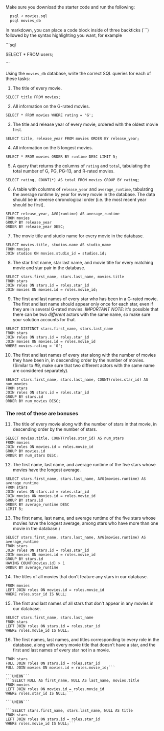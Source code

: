 Make sure you download the starter code and run the following:

```sh
  psql < movies.sql
  psql movies_db
```

In markdown, you can place a code block inside of three backticks (```) followed by the syntax highlighting you want, for example

\```sql

SELECT \* FROM users;

\```

Using the `movies_db` database, write the correct SQL queries for each of these tasks:

1.  The title of every movie.
```
SELECT title FROM movies;
```

2.  All information on the G-rated movies.
```
SELECT * FROM movies WHERE rating = 'G';
```

3.  The title and release year of every movie, ordered with the
    oldest movie first.
```
SELECT title, release_year FROM movies ORDER BY release_year;
```
    
4.  All information on the 5 longest movies.
```
SELECT * FROM movies ORDER BY runtime DESC LIMIT 5;
```

5.  A query that returns the columns of `rating` and `total`, tabulating the
    total number of G, PG, PG-13, and R-rated movies.
```
SELECT rating, COUNT(*) AS total FROM movies GROUP BY rating;
```

6.  A table with columns of `release_year` and `average_runtime`,
    tabulating the average runtime by year for every movie in the database. The data should be in reverse chronological order (i.e. the most recent year should be first).
```
SELECT release_year, AVG(runtime) AS average_runtime
FROM movies
GROUP BY release_year
ORDER BY release_year DESC;
```

7.  The movie title and studio name for every movie in the
    database.
```
SELECT movies.title, studios.name AS studio_name
FROM movies
JOIN studios ON movies.studio_id = studios.id;
```

8.  The star first name, star last name, and movie title for every
    matching movie and star pair in the database.
```
SELECT stars.first_name, stars.last_name, movies.title
FROM stars
JOIN roles ON stars.id = roles.star_id
JOIN movies ON movies.id = roles.movie_id;
```

9.  The first and last names of every star who has been in a G-rated movie. The first and last name should appear only once for each star, even if they are in several G-rated movies. *IMPORTANT NOTE*: it's possible that there can be two *different* actors with the same name, so make sure your solution accounts for that.
```
SELECT DISTINCT stars.first_name, stars.last_name
FROM stars
JOIN roles ON stars.id = roles.star_id
JOIN movies ON movies.id = roles.movie_id
WHERE movies.rating = 'G';
```

10. The first and last names of every star along with the number
    of movies they have been in, in descending order by the number of movies. (Similar to #9, make sure
    that two different actors with the same name are considered separately).
```
SELECT stars.first_name, stars.last_name, COUNT(roles.star_id) AS num_movies
FROM stars
JOIN roles ON stars.id = roles.star_id
GROUP BY stars.id
ORDER BY num_movies DESC;
```

### The rest of these are bonuses

11. The title of every movie along with the number of stars in
    that movie, in descending order by the number of stars.
```
SELECT movies.title, COUNT(roles.star_id) AS num_stars
FROM movies
JOIN roles ON movies.id = roles.movie_id
GROUP BY movies.id
ORDER BY num_stars DESC;
```

12. The first name, last name, and average runtime of the five
    stars whose movies have the longest average.
```
SELECT stars.first_name, stars.last_name, AVG(movies.runtime) AS average_runtime
FROM stars
JOIN roles ON stars.id = roles.star_id
JOIN movies ON movies.id = roles.movie_id
GROUP BY stars.id
ORDER BY average_runtime DESC
LIMIT 5;
```

13. The first name, last name, and average runtime of the five
    stars whose movies have the longest average, among stars who have more than one movie in the database.\
```
SELECT stars.first_name, stars.last_name, AVG(movies.runtime) AS average_runtime
FROM stars
JOIN roles ON stars.id = roles.star_id
JOIN movies ON movies.id = roles.movie_id
GROUP BY stars.id
HAVING COUNT(movies.id) > 1
ORDER BY average_runtime
```

14. The titles of all movies that don't feature any stars in our
    database.
```SELECT movies.title
FROM movies
LEFT JOIN roles ON movies.id = roles.movie_id
WHERE roles.star_id IS NULL;
```

15. The first and last names of all stars that don't appear in any movies in our database.
```
SELECT stars.first_name, stars.last_name
FROM stars
LEFT JOIN roles ON stars.id = roles.star_id
WHERE roles.movie_id IS NULL;
```

16. The first names, last names, and titles corresponding to every
    role in the database, along with every movie title that doesn't have a star, and the first and last names of every star not in a movie.

```SELECT stars.first_name, stars.last_name, movies.title
FROM stars
FULL JOIN roles ON stars.id = roles.star_id
FULL JOIN movies ON movies.id = roles.movie_id;```

```UNION```
```SELECT NULL AS first_name, NULL AS last_name, movies.title
FROM movies
LEFT JOIN roles ON movies.id = roles.movie_id
WHERE roles.star_id IS NULL;```

```UNION```

```SELECT stars.first_name, stars.last_name, NULL AS title
FROM stars
LEFT JOIN roles ON stars.id = roles.star_id
WHERE roles.movie_id IS NULL;```	
